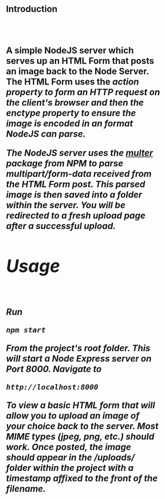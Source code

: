 <h1>Introduction<h1><br>

A simple NodeJS server which serves up an HTML Form that posts an image back to the Node Server. The HTML Form uses the <i>action<i> property to form an HTTP request on the client's browser and then the <i>enctype</i> property to ensure the image is encoded in an format NodeJS can parse.

The NodeJS server uses the <a href = "https://www.npmjs.com/package/multer">multer</a> package from NPM to parse <i>multipart/form-data<i> received from the HTML Form post. This parsed image is then saved into a folder within the server. You will be redirected to a fresh upload page after a successful upload.

<h1>Usage</h1><br>

Run 

    npm start

From the project's root folder. This will start a Node Express server on Port 8000. Navigate to

    http://localhost:8000

To view a basic HTML form that will allow you to upload an image of your choice back to the server. Most MIME types (jpeg, png, etc.) should work. Once posted, the image should appear in the /uploads/ folder within the project with a timestamp affixed to the front of the filename. 